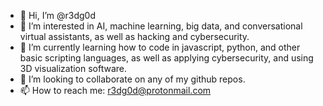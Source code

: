 - 👋 Hi, I’m @r3dg0d
- 👀 I’m interested in AI, machine learning, big data, and conversational virtual assistants, as well as hacking and cybersecurity.
- 🌱 I’m currently learning how to code in javascript, python, and other basic scripting languages, as well as applying cybersecurity, and using 3D visualization software.
- 💞️ I’m looking to collaborate on any of my github repos.
- 📫 How to reach me: r3dg0d@protonmail.com

<!---
r3dg0d/r3dg0d is a ✨ special ✨ repository because its `README.md` (this file) appears on your GitHub profile.
You can click the Preview link to take a look at your changes.
--->
